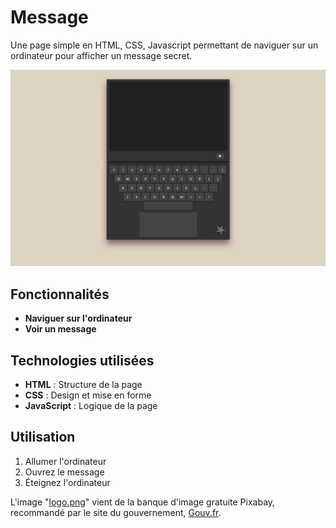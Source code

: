 # Message

Une page simple en HTML, CSS, Javascript permettant de naviguer sur un ordinateur pour afficher un message secret.

![Aperçu de message](screenshot.png)

## Fonctionnalités

- **Naviguer sur l'ordinateur**
- **Voir un message**

## Technologies utilisées

- **HTML** : Structure de la page
- **CSS** : Design et mise en forme
- **JavaScript** : Logique de la page

## Utilisation

1. Allumer l'ordinateur
2. Ouvrez le message
3. Éteignez l'ordinateur

L'image "[logo.png](https://pixabay.com/fr/vectors/star-favori-signet-blanche-156057 "hyperlien vers le logo étoile.")" vient de la banque d'image gratuite Pixabay, recommandé par le site du gouvernement, [Gouv.fr](https://fse.gouv.fr/les-banques-dimages "hyperlien vers le site du gouvernement").
